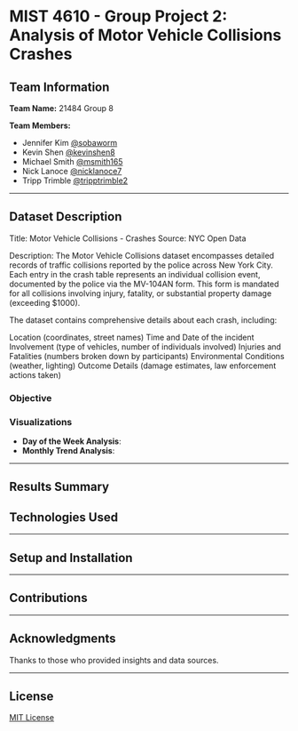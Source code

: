 # MIST 4610 - Group Project 2: Analysis of Motor Vehicle Collisions Crashes 

## Team Information
**Team Name:** 21484 Group 8

**Team Members:**
- Jennifer Kim [@sobaworm](https://github.com/sobaworm)
- Kevin Shen [@kevinshen8](https://github.com/kevinshen8)
- Michael Smith [@msmith165](https://github.com/msmith165)
- Nick Lanoce [@nicklanoce7](https://github.com/Nicklanoce7)
- Tripp Trimble [@tripptrimble2](https://github.com/tripptrimble2)

---

## Dataset Description

Title: Motor Vehicle Collisions - Crashes
Source: NYC Open Data

Description:
The Motor Vehicle Collisions dataset encompasses detailed records of traffic collisions reported by the police across New York City. Each entry in the crash table represents an individual collision event, documented by the police via the MV-104AN form. This form is mandated for all collisions involving injury, fatality, or substantial property damage (exceeding $1000).

The dataset contains comprehensive details about each crash, including:

Location (coordinates, street names)
Time and Date of the incident
Involvement (type of vehicles, number of individuals involved)
Injuries and Fatalities (numbers broken down by participants)
Environmental Conditions (weather, lighting)
Outcome Details (damage estimates, law enforcement actions taken)

### Objective


### Visualizations
- **Day of the Week Analysis**: 
- **Monthly Trend Analysis**: 

---

## Results Summary


## Technologies Used

---

## Setup and Installation

---

## Contributions

---

## Acknowledgments
Thanks to those who provided insights and data sources.

---

## License
[MIT License](LICENSE)

